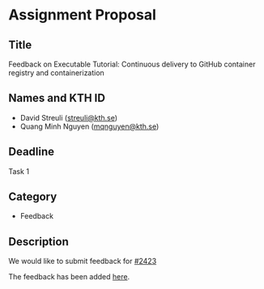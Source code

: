 # Assignment Proposal

## Title

Feedback on Executable Tutorial: Continuous delivery to GitHub container registry and containerization

## Names and KTH ID

  - David Streuli (streuli@kth.se)
  - Quang Minh Nguyen (mqnguyen@kth.se)

## Deadline

Task 1

## Category

- Feedback

## Description

We would like to submit feedback for [#2423](https://github.com/KTH/devops-course/pull/2423)

The feedback has been added [here](https://github.com/KTH/devops-course/pull/2423#issuecomment-2389168718).
